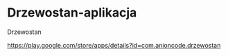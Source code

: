 # Drzewostan-aplikacja
Drzewostan

https://play.google.com/store/apps/details?id=com.anioncode.drzewostan
